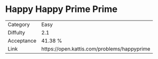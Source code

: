 # Happy Happy Prime Prime

<table>
    <tr>
        <td>Category</td>
        <td>Easy</td>
    </tr>
    <tr>
        <td>Diffulty</td>
        <td>2.1</td>
    </tr>
    <tr>
        <td>Acceptance</td>
        <td>41.38 %</td>
    </tr>
    <tr>
        <td>Link</td>
        <td>https://open.kattis.com/problems/happyprime</td>
    </tr>
</table>